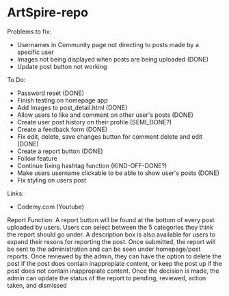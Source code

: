 # ArtSpire-repo

Problems to fix:
- Usernames in Community page not directing to posts made by a specific user 
- Images not being displayed when posts are being uploaded (DONE)
- Update post button not working

To Do:
- Password reset (DONE)
- Finish testing on homepage app 
- Add Images to post_detail.html (DONE)
- Allow users to like and comment on other user's posts (DONE)
- Create user post history on their profile (SEMI_DONE?)
- Create a feedback form (DONE)
- Fix edit, delete, save changes button for comment delete and edit (DONE)
- Create a report button (DONE)
- Follow feature
- Continue fixing hashtag function (KIND-OFF-DONE?)
- Make users username clickable to be able to show user's posts (DONE)
- Fix styling on users post


Links:
- Codemy.com (Youtube)

Report Function:
A report button will be found at the bottom of every post uploaded by users. Users can select between the 5 categories they think the report should go under. A description box is also available for users to expand their resons for reporting the post. Once submitted, the report will be sent to the administration and can be seen under homepage/post reports. Once reviewed by the admin, they can have the option to delete the post if the post does contain inappropiate content, or keep the post up if the post does not contain inappropiate content. Once the decision is made, the admin can update the status of the report to pending, reviewed, action taken, and dismissed